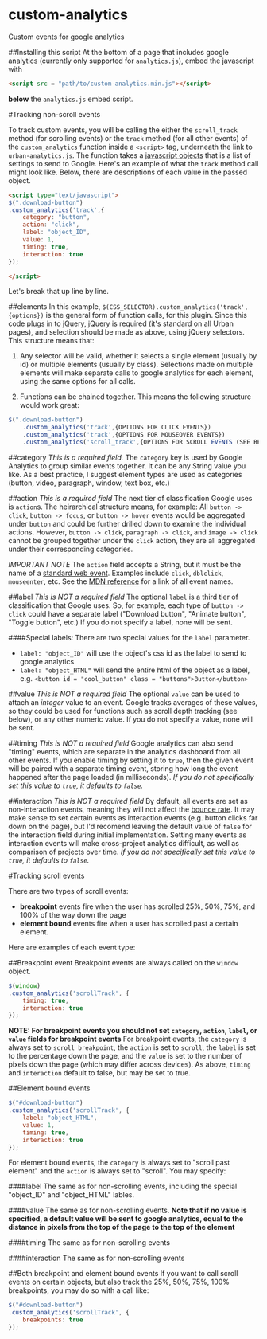 # custom-analytics
Custom events for google analytics

##Installing this script
At the bottom of a page that includes google analytics (currently only supported for `analytics.js`), embed the javascript with
```html
<script src = "path/to/custom-analytics.min.js"></script>
```
**below** the `analytics.js` embed script.

#Tracking non-scroll events

To track custom events, you will be calling the either the `scroll_track` method (for scrolling events) or the `track` method (for all other events) of the `custom_analytics` function inside a `<script>` tag, underneath the link to `urban-analytics.js`. The function takes a [javascript objects](https://developer.mozilla.org/en-US/docs/Web/JavaScript/Guide/Working_with_Objects) that is a list of settings to send to Google. Here's an example of what the `track` method call might look like. Below, there are descriptions of each value in the passed object.

```html
<script type="text/javascript">
$(".download-button")
.custom_analytics('track',{
	category: "button",
	action: "click",
	label: "object_ID",
	value: 1,
	timing: true,
	interaction: true
});

</script>
```
Let's break that up line by line.

##elements
In this example, `$(CSS_SELECTOR).custom_analytics('track',{options})` is the general form of function calls, for this plugin. Since this code plugs in to jQuery, jQuery is required (it's standard on all Urban pages), and selection should be made as above, using jQuery selectors. This structure means that:
1. Any selector will be valid, whether it selects a single element (usually by id) or multiple elements (usually by class). Selections made on multiple elements will make separate calls to google analytics for each element, using the same options for all calls.

2. Functions can be chained together. This means the following structure would work great:
```javascript
$(".download-button")
	.custom_analytics('track',{OPTIONS FOR CLICK EVENTS})
	.custom_analytics('track',{OPTIONS FOR MOUSEOVER EVENTS})
	.custom_analytics('scroll_track',{OPTIONS FOR SCROLL EVENTS (SEE BELOW)})
```

##category
*This is a required field.*
The `category` key is used by Google Analytics to group similar events together. It can be any String value you like. As a best practice, I suggest element types are used as categories (button, video, paragraph, window, text box, etc.)

##action
*This is a required field*
The next tier of classification Google uses is `action`s. The heirarchical structure means, for example:
All `button -> click`, `button -> focus`, or `button -> hover` events would be aggregated under `button` and could be further drilled down to examine the individual actions.
However, `button -> click`, `paragraph -> click`, and `image -> click` cannot be grouped together under the `click` action, they are all aggregated under their corresponding categories.

*IMPORTANT NOTE* The `action` field accepts a String, but it must be the name of a [standard web event](https://developer.mozilla.org/en-US/docs/Web/Events). Examples include `click`, `dblclick`, `mouseenter`, etc. See the [MDN reference](https://developer.mozilla.org/en-US/docs/Web/Events) for a link of all event names.

##label
*This is NOT a required field*
The optional `label` is a third tier of classification that Google uses. So, for example, each type of `button -> click` could have a separate label ("Download button", "Animate button", "Toggle button", etc.) If you do not specify a label, none will be sent.

####Special labels:
There are two special values for the `label` parameter.
- `label: "object_ID"` will use the object's css id as the label to send to google analytics.
- `label: "object_HTML"` will send the entire html of the object as a label, e.g. `<button id = "cool_button" class = "buttons">Button</button>`

##value
*This is NOT a required field*
The optional `value` can be used to attach an *integer* value to an event. Google tracks averages of these values, so they could be used for functions such as scroll depth tracking (see below), or any other numeric value. If you do not specify a value, none will be sent.

##timing
*This is NOT a required field*
Google analytics can also send "timing" events, which are separate in the analytics dashboard from all other events. If you enable timing by setting it to `true`, then the given event will be paired with a separate timing event, storing how long the event happened after the page loaded (in milliseconds). *If you do not specifically set this value to `true`, it defaults to `false`.*

##interaction
*This is NOT a required field*
By default, all events are set as non-interaction events, meaning they will not affect the [bounce rate](https://support.google.com/analytics/answer/1009409?hl=en). It may make sense to set certain events as interaction events (e.g. button clicks far down on the page), but I'd recomend leaving the default value of `false` for the interaction field during initial implementation. Setting many events as interaction events will make cross-project analytics difficult, as well as comparison of projects over time. *If you do not specifically set this value to `true`, it defaults to `false`.*


#Tracking scroll events

There are two types of scroll events:
- **breakpoint** events fire when the user has scrolled 25%, 50%, 75%, and 100% of the way down the page
- **element bound** events fire when a user has scrolled past a certain element.

Here are examples of each event type:

##Breakpoint event
Breakpoint events are always called on the `window` object.
```javascript
$(window)
.custom_analytics('scrollTrack', {
	timing: true,
	interaction: true
});
```
**NOTE: For breakpoint events you should not set `category`, `action`, `label`, or `value` fields for breakpoint events**
For breakpoint events, the `category` is always set to `scroll breakpoint`, the `action` is set to `scroll`, the `label` is set to the percentage down the page, and the `value` is set to the number of pixels down the page (which may differ across devices). As above, `timing` and `interaction` default to false, but may be set to true.


##Element bound events
```javascript
$("#download-button")
.custom_analytics('scrollTrack', {
	label: "object_HTML",
	value: 1,
	timing: true,
	interaction: true
});
```

For element bound events, the `category` is always set to "scroll past element" and the `action` is always set to "scroll". You may specify:

####label
The same as for non-scrolling events, including the special "object_ID" and "object_HTML" lables.

####value
The same as for non-scrolling events. **Note that if no value is specified, a default value will be sent to google analytics, equal to the distance in pixels from the top of the page to the top of the element**

####timing
The same as for non-scrolling events

####interaction
The same as for non-scrolling events

##Both breakpoint and element bound events
If you want to call scroll events on certain objects, but also track the 25%, 50%, 75%, 100% breakpoints, you may do so with a call like:
```javascript
$("#download-button")
.custom_analytics('scrollTrack', {
	breakpoints: true
});
```